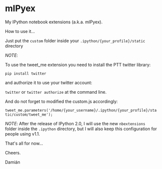 mIPyex
======

My IPython notebook extensions (a.k.a. mIPyex).

How to use it...

Just put the `custom` folder inside your `.ipython/{your_profile}/static` directory

*NOTE*:

To use the tweet_me extension you need to install the PTT twitter library:

`pip install twitter`

and authorize it to use your twitter account:

`twitter` or `twitter authorize` at the command line.

And do not forget to modified the custom.js accordingly:

`tweet_me.parameters('/home/{your_username}/.ipython/{your_profile}/static/custom/tweet_me');`

*NOTE*: After the release of IPython 2.0, I will use the new `nbextensions` folder inside
the `.ipython` directory, but I will also keep this configuration for people using v1.1.

That's all for now...

Cheers.

Damián
